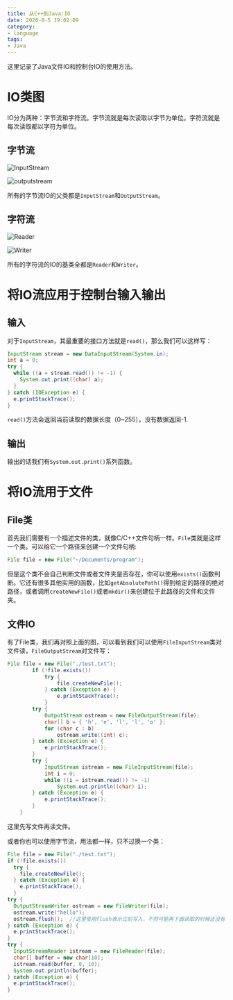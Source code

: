 ```yaml
---
title: 从C++到Java:IO
date: 2020-8-5 19:02:09
category:
- language
tags:
- Java
---
```


这里记录了Java文件IO和控制台IO的使用方法。

<!--more-->

# IO类图

IO分为两种：字节流和字符流。字节流就是每次读取以字节为单位。字符流就是每次读取都以字符为单位。

## 字节流

![InputStream](https://img-blog.csdn.net/20150714211311360?watermark/2/text/aHR0cDovL2Jsb2cuY3Nkbi5uZXQv/font/5a6L5L2T/fontsize/400/fill/I0JBQkFCMA==/dissolve/70/gravity/Center)

![outputstream](https://img-blog.csdn.net/20150714211402139?watermark/2/text/aHR0cDovL2Jsb2cuY3Nkbi5uZXQv/font/5a6L5L2T/fontsize/400/fill/I0JBQkFCMA==/dissolve/70/gravity/Center)

所有的字节流IO的父类都是`InputStream`和`OutputStream`。

## 字符流

![Reader](https://img-blog.csdn.net/20150714212939572?watermark/2/text/aHR0cDovL2Jsb2cuY3Nkbi5uZXQv/font/5a6L5L2T/fontsize/400/fill/I0JBQkFCMA==/dissolve/70/gravity/Center)

![Writer](https://img-blog.csdn.net/20150714212915569?watermark/2/text/aHR0cDovL2Jsb2cuY3Nkbi5uZXQv/font/5a6L5L2T/fontsize/400/fill/I0JBQkFCMA==/dissolve/70/gravity/Center)

所有的字符流的IO的基类全都是`Reader`和`Writer`。

# 将IO流应用于控制台输入输出

## 输入

对于`InputStream`，其最重要的接口方法就是`read()`，那么我们可以这样写：

```java
InputStream stream = new DataInputStream(System.in);
int a = 0;
try {
  while ((a = stream.read()) != -1) {
    System.out.print((char) a);
  }
} catch (IOException e) {
  e.printStackTrace();
}
```

`read()`方法会返回当前读取的数据长度（0~255），没有数据返回-1.

## 输出

输出的话我们有`System.out.print()`系列函数。

# 将IO流用于文件

## File类

首先我们需要有一个描述文件的类，就像C/C++文件句柄一样。`File`类就是这样一个类。可以给它一个路径来创建一个文件句柄:

```java
File file = new File("~/Documents/program");
```

但是这个类不会自己判断文件或者文件夹是否存在，你可以使用`exists()`函数判断。它还有很多其他实用的函数，比如`getAbsolutePath()`得到给定的路径的绝对路径，或者调用`createNewFile()`或者`mkdir()`来创建位于此路径的文件和文件夹。

## 文件IO

有了File类，我们再对照上面的图，可以看到我们可以使用`FileInputStream`类对文件读，`FileOutputStream`对文件写：

```java
File file = new File("./test.txt");
        if (!file.exists())
            try {
                file.createNewFile();
            } catch (Exception e) {
                e.printStackTrace();
            }
        try {
            OutputStream ostream = new FileOutputStream(file);
            char[] b = { 'h', 'e', 'l', 'l', 'o' };
            for (char c : b)
                ostream.write((int) c);
        } catch (Exception e) {
            e.printStackTrace();
        }
        try {
            InputStream istream = new FileInputStream(file);
            int i = 0;
            while ((i = istream.read()) != -1)
                System.out.println((char) i);
        } catch (Exception e) {
            e.printStackTrace();
        }
    }
```

这里先写文件再读文件。



或者你也可以使用字节流，用法都一样，只不过换一个类：

```java
File file = new File("./test.txt");
if (!file.exists())
  try {
    file.createNewFile();
  } catch (Exception e) {
    e.printStackTrace();
  }
try {
  OutputStreamWriter ostream = new FileWriter(file);
  ostream.write("hello");
  ostream.flush();	//这里使用flush表示立刻写入，不然可能再下面读取的时候还没有写入。
} catch (Exception e) {
  e.printStackTrace();
}
try {
  InputStreamReader istream = new FileReader(file);
  char[] buffer = new char[10];
  istream.read(buffer, 0, 10);
  System.out.println(buffer);
} catch (Exception e) {
  e.printStackTrace();
}
```







